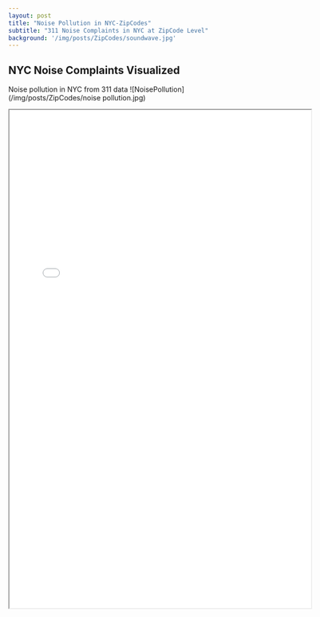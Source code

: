 ```yaml
---
layout: post
title: "Noise Pollution in NYC-ZipCodes"
subtitle: "311 Noise Complaints in NYC at ZipCode Level"
background: '/img/posts/ZipCodes/soundwave.jpg'
---
```




## NYC Noise Complaints Visualized
Noise pollution in NYC from 311 data
![NoisePollution](/img/posts/ZipCodes/noise pollution.jpg)


<iframe src="/img/posts/ZipCodes/zip_rate.html" height="1000px" width="120%"><iframe>